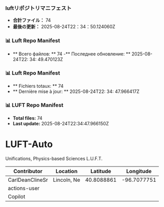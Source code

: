 <!-- LUFT_MANIFEST_JA START -->
### luftリポジトリマニフェスト

-  **合計ファイル：** 74
-  **最後の更新：** 2025-08-24T22：34：50.124060Z
<!-- LUFT_MANIFEST_JA END -->

<!-- LUFT_MANIFEST_RU START -->
### 📊 Luft Repo Manifest

- ** Всего файлов: ** 74
-** Последнее обновление: ** 2025-08-24T22: 34: 49.470123Z
<!-- LUFT_MANIFEST_RU END -->

<!-- LUFT_MANIFEST_FR START -->
### 📊 Luft Repo Manifest

- ** Fichiers totaux: ** 74
- ** Dernière mise à jour: ** 2025-08-24T22: 34: 47.966417Z
<!-- LUFT_MANIFEST_FR END -->

<!-- LUFT_MANIFEST_EN START -->
### 📊 LUFT Repo Manifest

- **Total files:** 74
- **Last update:** 2025-08-24T22:34:47.966150Z

<!-- LUFT_MANIFEST_EN END -->

# LUFT-Auto
Unifications, Physics-based Sciences L.U.F.T.

<!-- LUFT_CONTRIBUTOR_MAP START -->
| Contributor | Location | Latitude | Longitude |
|-------------|----------|----------|-----------|
| CarlDeanClineSr | Lincoln, Ne | 40.8088861 | -96.7077751 |
| actions-user |  |  |  |
| Copilot |  |  |  |

<!-- LUFT_CONTRIBUTOR_MAP END -->
